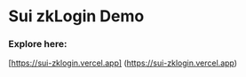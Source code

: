 # Sui zkLogin Demo

### Explore here:
[https://sui-zklogin.vercel.app] (https://sui-zklogin.vercel.app)

